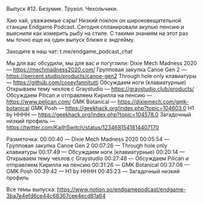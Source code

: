 Выпуск #12. Безумие. Трухол. Чехольчики.

Хаю хай, уважаемые сэры! Низкий поклон он широковещательной станции Endgame Podcast. Сегодня cпланировали акулью пенсию и выяснили как измерить рыбу на стиле. С такими знаниям на этот раз мы точно еще на один выпуск ближе к эндгейму.

Заходите в наш чат: t.me/endgame_podcast_chat

Мы для вас обсудили, мы для вас и погуглили:
Dixie Mech Madness 2020 — https://mechmadness2020.com/
Групповая закупка Canoe Gen 2 — https://percent.studio/products/canoe-gen2
Through hole only клавиатуры — https://github.com/coseyfannitutti
Обсуждаем ноги (клавиатурные)
Открываем тему чехлов с Graystudio — https://graystudio.club/products/
Обсуждаем Pilican и отправляем Кирилла на пенсию — https://www.pelican.com/
GMK Botanical — https://dixiemech.com/gmk-botanical
GMK Posh — https://geekhack.org/index.php?topic=104603.0
H1 by HHHH — https://geekhack.org/index.php?topic=104578.0
Загадочный низкий профиль — https://twitter.com/KailhSwitch/status/1234681541814407170

Разметочка:
00:00:40 — Dixie Mech Madness 2020
00:05:54 — Групповая закупка Canoe Gen 2
00:07:26 — Through hole only клавиатуры
00:17:49 — Обсуждаем ноги (клавиатурные)
00:20:14 — Открываем тему чехлов с Graystudio
00:27:48 — Обсуждаем Pilican и отправляем Кирилла на пенсию
00:31:26 — GMK Botanical
00:37:08 — GMK Posh
00:39:42 — H1 by HHHH
00:45:23 — Загадочный низкий профиль

Все темы выпуска: https://www.notion.so/endgamepodcast/endgame-3ba7e4efd6ce44c68367cee4ecd81a64